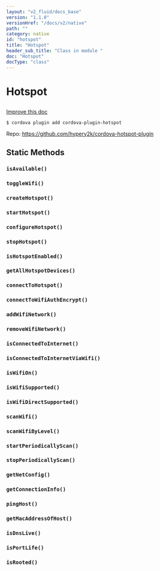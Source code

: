 ```yaml
---
layout: "v2_fluid/docs_base"
version: "1.1.0"
versionHref: "/docs/v2/native"
path: ""
category: native
id: "hotspot"
title: "Hotspot"
header_sub_title: "Class in module "
doc: "Hotspot"
docType: "class"
---
```









<h1 class="api-title">

  
  Hotspot
  

  

  

</h1>

<a class="improve-v2-docs" href='http://github.com/driftyco/ionic-native/edit/master/src/plugins/hotspot.ts#L0'>
  Improve this doc
</a>





<!-- decorators -->

<pre><code>$ cordova plugin add cordova-plugin-hotspot</code></pre>
<p>Repo:
  <a href="https://github.com/hypery2k/cordova-hotspot-plugin">
    https://github.com/hypery2k/cordova-hotspot-plugin
  </a>
</p>




<!-- description -->


<!-- @usage tag -->


<!-- @property tags -->
<h2>Static Methods</h2>
<div id="isAvailable"></div>
<h3><code>isAvailable()</code>

</h3>











<div id="toggleWifi"></div>
<h3><code>toggleWifi()</code>

</h3>











<div id="createHotspot"></div>
<h3><code>createHotspot()</code>

</h3>











<div id="startHotspot"></div>
<h3><code>startHotspot()</code>

</h3>











<div id="configureHotspot"></div>
<h3><code>configureHotspot()</code>

</h3>











<div id="stopHotspot"></div>
<h3><code>stopHotspot()</code>

</h3>











<div id="isHotspotEnabled"></div>
<h3><code>isHotspotEnabled()</code>

</h3>











<div id="getAllHotspotDevices"></div>
<h3><code>getAllHotspotDevices()</code>

</h3>











<div id="connectToHotspot"></div>
<h3><code>connectToHotspot()</code>

</h3>











<div id="connectToWifiAuthEncrypt"></div>
<h3><code>connectToWifiAuthEncrypt()</code>

</h3>











<div id="addWifiNetwork"></div>
<h3><code>addWifiNetwork()</code>

</h3>











<div id="removeWifiNetwork"></div>
<h3><code>removeWifiNetwork()</code>

</h3>











<div id="isConnectedToInternet"></div>
<h3><code>isConnectedToInternet()</code>

</h3>











<div id="isConnectedToInternetViaWifi"></div>
<h3><code>isConnectedToInternetViaWifi()</code>

</h3>











<div id="isWifiOn"></div>
<h3><code>isWifiOn()</code>

</h3>











<div id="isWifiSupported"></div>
<h3><code>isWifiSupported()</code>

</h3>











<div id="isWifiDirectSupported"></div>
<h3><code>isWifiDirectSupported()</code>

</h3>











<div id="scanWifi"></div>
<h3><code>scanWifi()</code>

</h3>











<div id="scanWifiByLevel"></div>
<h3><code>scanWifiByLevel()</code>

</h3>











<div id="startPeriodicallyScan"></div>
<h3><code>startPeriodicallyScan()</code>

</h3>











<div id="stopPeriodicallyScan"></div>
<h3><code>stopPeriodicallyScan()</code>

</h3>











<div id="getNetConfig"></div>
<h3><code>getNetConfig()</code>

</h3>











<div id="getConnectionInfo"></div>
<h3><code>getConnectionInfo()</code>

</h3>











<div id="pingHost"></div>
<h3><code>pingHost()</code>

</h3>











<div id="getMacAddressOfHost"></div>
<h3><code>getMacAddressOfHost()</code>

</h3>











<div id="isDnsLive"></div>
<h3><code>isDnsLive()</code>

</h3>











<div id="isPortLife"></div>
<h3><code>isPortLife()</code>

</h3>











<div id="isRooted"></div>
<h3><code>isRooted()</code>

</h3>












<!-- methods on the class --><!-- related link --><!-- end content block -->


<!-- end body block -->

